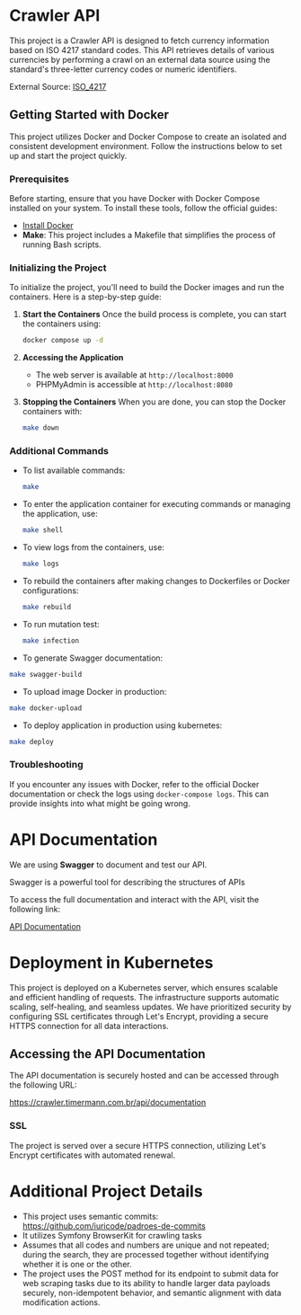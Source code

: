 # Crawler API

This project is a Crawler API is designed to fetch currency information based on ISO 4217 standard codes. This API
retrieves details
of various currencies by performing a crawl on an external data source using the standard's three-letter currency codes
or numeric identifiers.

External Source: [ISO_4217](https://pt.wikipedia.org/wiki/ISO_4217)

## Getting Started with Docker

This project utilizes Docker and Docker Compose to create an isolated and consistent development environment. Follow the
instructions below to set up and start the project quickly.

### Prerequisites

Before starting, ensure that you have Docker with Docker Compose installed on your system. To install these tools,
follow the official guides:

- [Install Docker](https://docs.docker.com/engine/install/)
- **Make**: This project includes a Makefile that simplifies the process of running Bash scripts.

### Initializing the Project

To initialize the project, you'll need to build the Docker images and run the containers. Here is a step-by-step guide:

1. **Start the Containers**
   Once the build process is complete, you can start the containers using:
   ```bash
   docker compose up -d
   ```

2. **Accessing the Application**
    - The web server is available at `http://localhost:8000`
    - PHPMyAdmin is accessible at `http://localhost:8080`

3. **Stopping the Containers**
   When you are done, you can stop the Docker containers with:
   ```bash
   make down   
   ```

### Additional Commands

- To list available commands:
  ```bash
  make
  ```

- To enter the application container for executing commands or managing the application, use:
  ```bash
  make shell
  ```
- To view logs from the containers, use:
  ```bash
  make logs  
  ```
- To rebuild the containers after making changes to Dockerfiles or Docker configurations:
  ```bash
  make rebuild  
  ```

- To run mutation test:
  ```bash
  make infection
  ```

* To generate Swagger documentation:

```bash
make swagger-build
```

* To upload image Docker in production:

```bash
make docker-upload
```

* To deploy application in production using kubernetes:

```bash
make deploy
```

### Troubleshooting

If you encounter any issues with Docker, refer to the official Docker documentation or check the logs
using `docker-compose logs`. This can provide insights into what might be going wrong.

# API Documentation

We are using **Swagger** to document and test our API.

Swagger is a powerful tool for describing the structures of APIs

To access the full documentation and interact with the API, visit the following link:

[API Documentation](http://localhost:8000/api/documentation)

# Deployment in Kubernetes

This project is deployed on a Kubernetes server, which ensures scalable and efficient handling of requests. The
infrastructure supports automatic scaling, self-healing, and seamless updates. We have prioritized security by
configuring SSL certificates through Let's Encrypt, providing a secure HTTPS connection for all data interactions.

## Accessing the API Documentation

The API documentation is securely hosted and can be accessed through the following URL:

https://crawler.timermann.com.br/api/documentation

### SSL

The project is served over a secure HTTPS connection, utilizing Let's Encrypt certificates with automated renewal.

# Additional Project Details

* This project uses semantic commits: https://github.com/iuricode/padroes-de-commits
* It utilizes Symfony BrowserKit for crawling tasks
* Assumes that all codes and numbers are unique and not repeated; during the search, they are processed together without
  identifying whether it is one or the other.
* The project uses the POST method for its endpoint to submit data for web scraping tasks due to its ability to handle
  larger data payloads securely, non-idempotent behavior, and semantic alignment with data modification actions.



